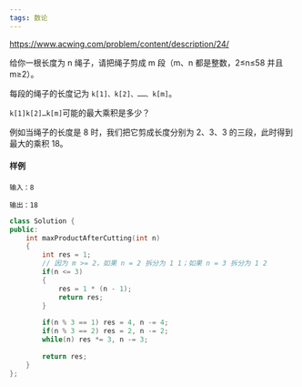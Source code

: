 ```yaml
---
tags: 数论
---
```




https://www.acwing.com/problem/content/description/24/



给你一根长度为 n 绳子，请把绳子剪成 m 段（m、n 都是整数，2≤n≤58 并且 m≥2）。

每段的绳子的长度记为 `k[1]、k[2]、……、k[m]`。

`k[1]k[2]…k[m]`可能的最大乘积是多少？

例如当绳子的长度是 8 时，我们把它剪成长度分别为 2、3、3 的三段，此时得到最大的乘积 18。

#### 样例

```
输入：8

输出：18
```



```cpp
class Solution {
public:
    int maxProductAfterCutting(int n) 
    {
        int res = 1;
        // 因为 m >= 2，如果 n = 2 拆分为 1 1；如果 n = 3 拆分为 1 2 
        if(n <= 3) 
        {
            res = 1 * (n - 1);
            return res;
        }
        
        if(n % 3 == 1) res = 4, n -= 4;
        if(n % 3 == 2) res = 2, n -= 2;
        while(n) res *= 3, n -= 3;
        
        return res;
    }
};
```

